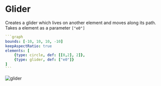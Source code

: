 # Glider

Creates a glider which lives on another element and moves along its path. Takes a element as a parameter `["e0"]`

````yaml
```graph
bounds: [-10, 10, 10, -10]
keepAspectRatio: true
elements: [
	{type: circle, def: [[0,2], 2]},
	{type: glider, def: ["e0"]}
]
```
````

![glider](imgs/Glider-graph-1.png)

